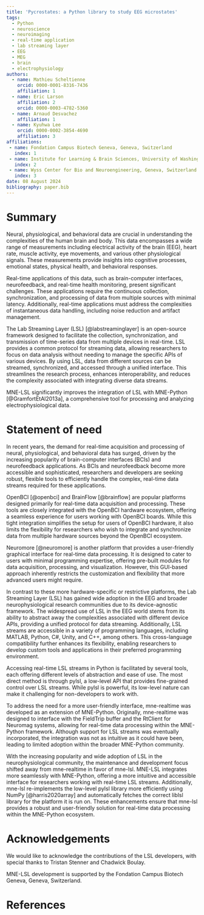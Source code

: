 ```yaml
---
title: 'Pycrostates: a Python library to study EEG microstates'
tags:
  - Python
  - neuroscience
  - neuroimaging
  - real-time application
  - lab streaming layer
  - EEG
  - MEG
  - brain
  - electrophysiology
authors:
  - name: Mathieu Scheltienne
    orcid: 0000-0001-8316-7436
    affiliation: 1
  - name: Eric Larson
    affiliation: 2
    orcid: 0000-0003-4782-5360
  - name: Arnaud Desvachez
    affiliation: 1
  - name: Kyuhwa Lee
    orcid: 0000-0002-3854-4690
    affiliation: 3
affiliations:
 - name: Fondation Campus Biotech Geneva, Geneva, Switzerland
   index: 1
 - name: Institute for Learning & Brain Sciences, University of Washington, Seattle, WA, USA
   index: 2
 - name: Wyss Center for Bio and Neuroengineering, Geneva, Switzerland
   index: 3
date: 08 August 2024
bibliography: paper.bib
---
```


# Summary

Neural, physiological, and behavioral data are crucial in understanding the complexities
of the human brain and body. This data encompasses a wide range of measurements
including electrical activity of the brain (EEG), heart rate, muscle activity,
eye movements, and various other physiological signals. These measurements provide
insights into cognitive processes, emotional states, physical health, and behavioral
responses.

Real-time applications of this data, such as brain-computer interfaces, neurofeedback,
and real-time health monitoring, present significant challenges. These applications
require the continuous collection, synchronization, and processing of data from multiple
sources with minimal latency. Additionally, real-time applications must address the
complexities of instantaneous data handling, including noise reduction and artifact
management.

The Lab Streaming Layer (LSL) [@labstreaminglayer] is an open-source framework designed
to facilitate the collection, synchronization, and transmission of time-series data from multiple devices in real-time. LSL provides a common protocol for streaming data,
allowing researchers to focus on data analysis without needing to manage the specific
APIs of various devices. By using LSL, data from different sources can be streamed, synchronized, and accessed through a unified interface. This streamlines the research process, enhances interoperability, and reduces the complexity associated with
integrating diverse data streams.

MNE-LSL significantly improves the integration of LSL with MNE-Python [@GramfortEtAl2013a], a comprehensive tool for processing and analyzing
electrophysiological data.

# Statement of need

In recent years, the demand for real-time acquisition and processing of neural, physiological, and behavioral data has surged, driven by the increasing popularity of brain-computer interfaces (BCIs) and neurofeedback applications. As BCIs and
neurofeedback become more accessible and sophisticated, researchers and developers are seeking robust, flexible tools to efficiently handle the complex, real-time data streams required for these applications.

OpenBCI [@openbci] and BrainFlow [@brainflow] are popular platforms designed primarily
for real-time data acquisition and processing. These tools are closely integrated with
the OpenBCI hardware ecosystem, offering a seamless experience for users working with OpenBCI boards. While this tight integration simplifies the setup for users of OpenBCI hardware, it also
limits the flexibility for researchers who wish to integrate and synchronize data from multiple hardware sources beyond the OpenBCI ecosystem.

Neuromore [@neuromore] is another platform that provides a user-friendly graphical interface for real-time data processing. It is designed to cater to users with minimal programming expertise, offering pre-built modules for data acquisition, processing, and
visualization. However, this GUI-based approach inherently restricts the customization
and flexibility that more advanced users might require.

In contrast to these more hardware-specific or restrictive platforms, the Lab Streaming Layer (LSL) has gained wide adoption in the EEG and broader neurophysiological research communities due to its device-agnostic framework. The widespread use of LSL in the EEG world stems from its ability to abstract away the complexities associated with different device APIs, providing a unified protocol for data streaming. Additionally, LSL streams are accessible in a variety of programming languages, including MATLAB, Python, C#,
Unity, and C++, among others. This cross-language compatibility further enhances its flexibility, enabling researchers to develop custom tools and applications in their preferred programming environment.

Accessing real-time LSL streams in Python is facilitated by several tools, each offering different levels of abstraction and ease of use. The most direct method is through
pylsl, a low-level API that provides fine-grained control over LSL streams. While pylsl
is powerful, its low-level nature can make it challenging for non-developers to work
with.

To address the need for a more user-friendly interface, mne-realtime was developed as an extension of MNE-Python. Originally, mne-realtime was designed to interface with the FieldTrip buffer and the RtClient for Neuromag systems, allowing for real-time data processing within the MNE-Python framework. Although support for LSL streams was eventually incorporated, the integration was not as intuitive as it could have been, leading to limited adoption within the broader MNE-Python community.

With the increasing popularity and wide adoption of LSL in the neurophysiological community, the maintenance and development focus shifted away from mne-realtime in favor of mne-lsl. MNE-LSL integrates more seamlessly with MNE-Python, offering a more
intuitive and accessible interface for researchers working with real-time LSL streams. Additionally, mne-lsl re-implements the low-level pylsl library more efficiently using NumPy [@harris2020array] and automatically fetches the correct liblsl library for the platform it is run on. These enhancements ensure that mne-lsl provides a robust and user-friendly solution for real-time data processing within the MNE-Python ecosystem.

# Acknowledgements

We would like to acknowledge the contributions of the LSL developers, with special
thanks to Tristan Stenner and Chadwick Boulay.

MNE-LSL development is supported by the Fondation Campus Biotech Geneva, Geneva, Switzerland.

# References
